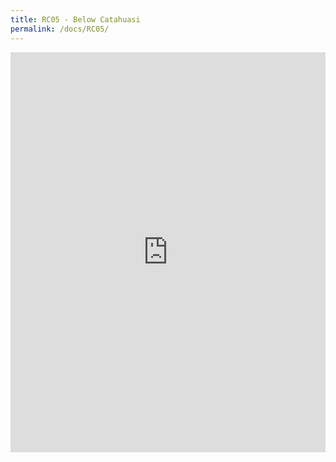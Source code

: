 ```yaml
---
title: RC05 - Below Catahuasi
permalink: /docs/RC05/
---
```


<iframe width="100%" height="640" allowfullscreen style="border-style:none;" src="https://cavep.gitlab.io/cavep-undc-hosting/sites/RC05/app-files/"></iframe>
